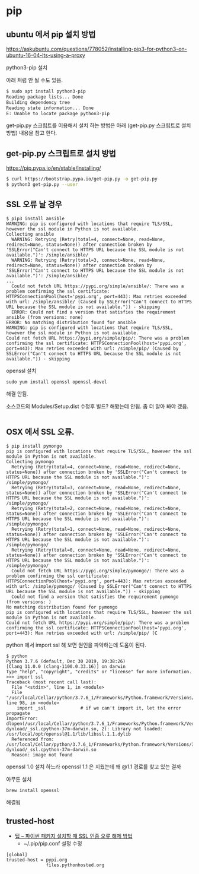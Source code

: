# pip

## ubuntu 에서 pip 설치 방법
https://askubuntu.com/questions/778052/installing-pip3-for-python3-on-ubuntu-16-04-lts-using-a-proxy

python3-pip 설치

아래 처럼 안 될 수도 있음.
```bash
$ sudo apt install python3-pip
Reading package lists... Done
Building dependency tree
Reading state information... Done
E: Unable to locate package python3-pip
```

get-pip.py 스크립트를 이용해서 설치 하는 방법은 아래 (get-pip.py 스크립트로 설치 방법) 내용을 참고 한다.

## get-pip.py 스크립트로 설치 방법
https://pip.pypa.io/en/stable/installing/

```bash
$ curl https://bootstrap.pypa.io/get-pip.py -o get-pip.py
$ python3 get-pip.py --user
```


## SSL 오류 날 경우
```
$ pip3 install ansible
WARNING: pip is configured with locations that require TLS/SSL, however the ssl module in Python is not available.
Collecting ansible
  WARNING: Retrying (Retry(total=4, connect=None, read=None, redirect=None, status=None)) after connection broken by 'SSLError("Can't connect to HTTPS URL because the SSL module is not available.")': /simple/ansible/
  WARNING: Retrying (Retry(total=3, connect=None, read=None, redirect=None, status=None)) after connection broken by 'SSLError("Can't connect to HTTPS URL because the SSL module is not available.")': /simple/ansible/
...
  Could not fetch URL https://pypi.org/simple/ansible/: There was a problem confirming the ssl certificate: HTTPSConnectionPool(host='pypi.org', port=443): Max retries exceeded with url: /simple/ansible/ (Caused by SSLError("Can't connect to HTTPS URL because the SSL module is not available.")) - skipping
  ERROR: Could not find a version that satisfies the requirement ansible (from versions: none)
ERROR: No matching distribution found for ansible
WARNING: pip is configured with locations that require TLS/SSL, however the ssl module in Python is not available.
Could not fetch URL https://pypi.org/simple/pip/: There was a problem confirming the ssl certificate: HTTPSConnectionPool(host='pypi.org', port=443): Max retries exceeded with url: /simple/pip/ (Caused by SSLError("Can't connect to HTTPS URL because the SSL module is not available.")) - skipping
```

openssl 설치
```
sudo yum install openssl openssl-devel
```
해결 안됨.

소스코드의 Modules/Setup.dist 수정후 빌드? 해봤는데 안됨. 좀 더 알아 봐야 겠음.
```

```

## OSX 에서 SSL 오류.

```
$ pip install pymongo
pip is configured with locations that require TLS/SSL, however the ssl module in Python is not available.
Collecting pymongo
  Retrying (Retry(total=4, connect=None, read=None, redirect=None, status=None)) after connection broken by 'SSLError("Can't connect to HTTPS URL because the SSL module is not available.")': /simple/pymongo/
  Retrying (Retry(total=3, connect=None, read=None, redirect=None, status=None)) after connection broken by 'SSLError("Can't connect to HTTPS URL because the SSL module is not available.")': /simple/pymongo/
  Retrying (Retry(total=2, connect=None, read=None, redirect=None, status=None)) after connection broken by 'SSLError("Can't connect to HTTPS URL because the SSL module is not available.")': /simple/pymongo/
  Retrying (Retry(total=1, connect=None, read=None, redirect=None, status=None)) after connection broken by 'SSLError("Can't connect to HTTPS URL because the SSL module is not available.")': /simple/pymongo/
  Retrying (Retry(total=0, connect=None, read=None, redirect=None, status=None)) after connection broken by 'SSLError("Can't connect to HTTPS URL because the SSL module is not available.")': /simple/pymongo/
  Could not fetch URL https://pypi.org/simple/pymongo/: There was a problem confirming the ssl certificate: HTTPSConnectionPool(host='pypi.org', port=443): Max retries exceeded with url: /simple/pymongo/ (Caused by SSLError("Can't connect to HTTPS URL because the SSL module is not available.")) - skipping
  Could not find a version that satisfies the requirement pymongo (from versions: )
No matching distribution found for pymongo
pip is configured with locations that require TLS/SSL, however the ssl module in Python is not available.
Could not fetch URL https://pypi.org/simple/pip/: There was a problem confirming the ssl certificate: HTTPSConnectionPool(host='pypi.org', port=443): Max retries exceeded with url: /simple/pip/ (C
```

python 에서 import ssl 해 보면 원인을 파악하는데 도움이 된다.
```
$ python   
Python 3.7.6 (default, Dec 30 2019, 19:38:26) 
[Clang 11.0.0 (clang-1100.0.33.16)] on darwin
Type "help", "copyright", "credits" or "license" for more information.
>>> import ssl
Traceback (most recent call last):
  File "<stdin>", line 1, in <module>
  File "/usr/local/Cellar/python/3.7.6_1/Frameworks/Python.framework/Versions/3.7/lib/python3.7/ssl.py", line 98, in <module>
    import _ssl             # if we can't import it, let the error propagate
ImportError: dlopen(/usr/local/Cellar/python/3.7.6_1/Frameworks/Python.framework/Versions/3.7/lib/python3.7/lib-dynload/_ssl.cpython-37m-darwin.so, 2): Library not loaded: /usr/local/opt/openssl@1.1/lib/libssl.1.1.dylib
  Referenced from: /usr/local/Cellar/python/3.7.6_1/Frameworks/Python.framework/Versions/3.7/lib/python3.7/lib-dynload/_ssl.cpython-37m-darwin.so
  Reason: image not found
```
openssl 1.0 설치 하느라 openssl 1.1 은 지웠는데 왜 @1.1 경로를 찾고 있는 걸까

아무튼 설치
```
brew install openssl
```
해결됨

## trusted-host
* [팁 – 파이썬 패키지 설치할 때 SSL 인증 오류 해제 방법](https://surpreem.com/%ED%8C%81-%ED%8C%8C%EC%9D%B4%EC%8D%AC-%ED%8C%A8%ED%82%A4%EC%A7%80-%EC%84%A4%EC%B9%98%ED%95%A0-%EB%95%8C-ssl-%EC%9D%B8%EC%A6%9D-%EC%98%A4%EB%A5%98-%ED%95%B4%EC%A0%9C-%EB%B0%A9%EB%B2%95/)
  * ~/.pip/pip.conf 설정 수정
```
[global]
trusted-host = pypi.org
               files.pythonhosted.org
```

